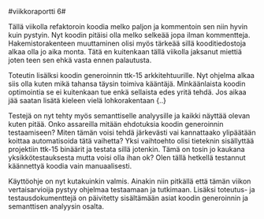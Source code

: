#viikkoraportti 6#

Tällä viikolla refaktoroin koodia melko paljon ja kommentoin sen niin hyvin kuin pystyin.
Nyt koodin pitäisi olla melko selkeää jopa ilman kommentteja. Hakemistorakenteen muuttaminen
olisi myös tärkeää sillä kooditiedostoja alkaa olla jo aika monta. Tätä en kuitenkaan tällä
viikolla jaksanut miettiä joten teen sen ehkä vasta ennen palautusta.

Toteutin lisälksi koodin generoinnin ttk-15 arkkitehtuurille. Nyt ohjelma alkaa siis olla
kuten mikä tahansa täysin toimiva kääntäjä. Minkäänlaista koodin optimointia se ei kuitenkaan
tue enkä sellaista edes yritä tehdä. Jos aikaa jää saatan lisätä kieleen vielä lohkorakentaan {..}

Testejä on nyt tehty myös semanttiselle analyysille ja kaikki näyttää olevan kuten pitää.
Onko assareilla mitään ehdotuksia koodin generoinnin testaamiseen? Miten tämän voisi tehdä
järkevästi vai kannattaako ylipäätään koittaa automatisoida tätä vaihetta? Yksi vaihtoehto
olisi tieteknin sisällyttää projektiin ttk-15 binäärit ja testata sillä jotenkin. Tämä on
tosin jo kaukana yksikkötestauksesta mutta voisi olla ihan ok? Olen tällä hetkellä testannut
käännettyä koodia vain manuaalisesti.

Käyttöohje on nyt kutakuinkin valmis. Ainakin niin pitkällä että tämän viikon vertaisarvioija
pystyy ohjelmaa testaamaan ja tutkimaan. Lisäksi toteutus- ja testausdokumenttejä on päivitetty
sisältämään asiat koodin generoinnin ja semanttisen analyysin osalta.

